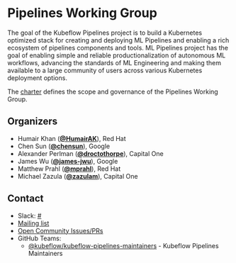 <!---
This is an autogenerated file!

Please do not edit this file directly, but instead make changes to the
sigs.yaml file in the project root.

To understand how this file is generated, see https://github.com/kubeflow/community/blob/master/generator/README.md
--->
# Pipelines Working Group

The goal of the Kubeflow Pipelines project is to build a Kubernetes optimized stack for creating and deploying ML Pipelines and enabling a rich ecosystem of pipelines components and tools. ML Pipelines project has the goal of enabling simple and reliable productionalization of autonomous ML workflows, advancing the standards of ML Engineering and making them available to a large community of users across various Kubernetes deployment options.

The [charter](charter.md) defines the scope and governance of the Pipelines Working Group.



## Organizers

* Humair Khan (**[@HumairAK](https://github.com/HumairAK)**), Red Hat
* Chen Sun (**[@chensun](https://github.com/chensun)**), Google
* Alexander Perlman (**[@droctothorpe](https://github.com/droctothorpe)**), Capital One
* James Wu (**[@james-jwu](https://github.com/james-jwu)**), Google
* Matthew Prahl (**[@mprahl](https://github.com/mprahl)**), Red Hat
* Michael Zazula (**[@zazulam](https://github.com/zazulam)**), Capital One

## Contact
- Slack: [#](https://kubeflow.slack.com/messages/)
- [Mailing list](https://groups.google.com/forum/#!forum/kubeflow-discuss)
- [Open Community Issues/PRs](https://github.com/kubeflow/community/labels/wg%2Farea/wg-pipelines)
- GitHub Teams:
    - [@kubeflow/kubeflow-pipelines-maintainers](https://github.com/orgs/kubeflow/teams/kubeflow-pipelines-maintainers) - Kubeflow Pipelines Maintainers
<!-- BEGIN CUSTOM CONTENT -->

<!-- END CUSTOM CONTENT -->
